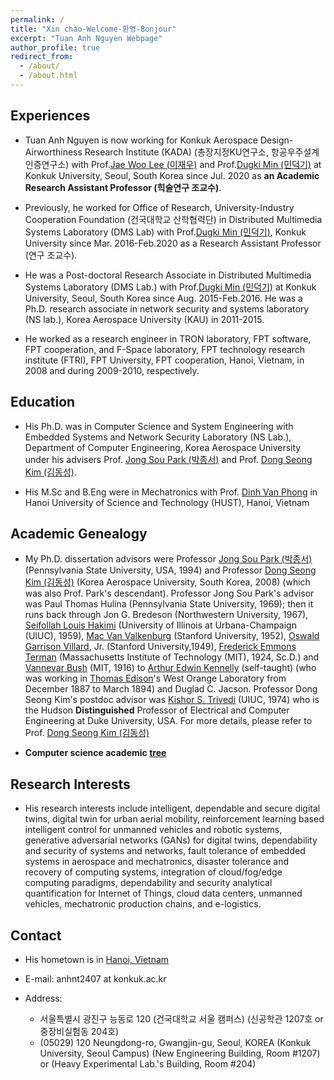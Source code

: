 ```yaml
---
permalink: /
title: "Xin chào-Welcome-환영-Bonjour"
excerpt: "Tuan Anh Nguyen Webpage"
author_profile: true
redirect_from: 
  - /about/
  - /about.html
---
```


## **Experiences**
- Tuan Anh Nguyen is now working for Konkuk Aerospace Design-Airworthiness Research Institute (KADA) (총장지정KU연구소, 항공우주설계인증연구소) with Prof.[Jae Woo Lee (이재우)](http://kada.konkuk.ac.kr/aadl_teams/profjwlee/) and Prof.[Dugki Min (민덕기)](https://dmslab-konkuk.github.io/people/DugkiMin/) at Konkuk University, Seoul, South Korea since Jul. 2020 as **an Academic Research Assistant Professor (힉술연구 조교수)**. 

- Previously, he worked for Office of Research, University-Industry Cooperation Foundation (건국대학교 산학협력단) in Distributed Multimedia Systems Laboratory (DMS Lab) with Prof.[Dugki Min (민덕기)](https://dmslab-konkuk.github.io/people/DugkiMin/), Konkuk University since Mar. 2016-Feb.2020 as a Research Assistant Professor (연구 조교수). 

- He was a Post-doctoral Research Associate in Distributed Multimedia Systems Laboratory (DMS Lab.) with Prof.[Dugki Min (민덕기)](https://dmslab-konkuk.github.io/people/DugkiMin/) at Konkuk University, Seoul, South Korea since Aug. 2015-Feb.2016. He was a Ph.D. research associate in network security and systems laboratory (NS lab.), Korea Aerospace University (KAU) in 2011-2015. 
  
- He worked as a research engineer in TRON laboratory, FPT software, FPT cooperation, and F-Space laboratory, FPT technology research institute (FTRI), FPT University, FPT cooperation, Hanoi, Vietnam, in 2008 and during 2009-2010, respectively.

## **Education**
- His Ph.D. was in Computer Science and System Engineering with Embedded Systems and Network Security Laboratory (NS Lab.), Department of Computer Engineering, Korea Aerospace University under his advisers Prof. [Jong Sou Park (박종서)](http://college.kau.ac.kr/web/pages/gc83710h.do) and Prof. [Dong Seong Kim (김동성)](https://researchers.uq.edu.au/researcher/23703). 

- His M.Sc and B.Eng were in Mechatronics with Prof. [Dinh Van Phong](https://sme.hust.edu.vn/en/officer/prof-dinh-van-phong.html) in Hanoi University of Science and Technology (HUST), Hanoi, Vietnam

## **Academic Genealogy**
- My Ph.D. dissertation advisors were Professor [Jong Sou Park (박종서)](http://college.kau.ac.kr/web/pages/gc83710h.do) (Pennsylvania State University, USA, 1994) and Professor [Dong Seong Kim (김동성)](https://researchers.uq.edu.au/researcher/23703) (Korea Aerospace University, South Korea, 2008) (which was also Prof. Park's descendant). Professor Jong Sou Park's advisor was Paul Thomas Hulina (Pennsylvania State University, 1969); then it runs back through Jon G. Bredeson (Northwestern University, 1967), [Seifollah Louis Hakimi](http://www.google.com/url?q=http%3A%2F%2Fen.wikipedia.org%2Fwiki%2FS._L._Hakimi&sa=D&sntz=1&usg=AFQjCNEqXq5_KfWXkkUe3PrJTr8EN7YZCw) (University of Illinois at Urbana-Champaign (UIUC), 1959), [Mac Van Valkenburg](http://www.google.com/url?q=http%3A%2F%2Fen.wikipedia.org%2Fwiki%2FMac_Van_Valkenburg&sa=D&sntz=1&usg=AFQjCNFkBZiGAm9t39uznB0j4JEqxSQ2sA) (Stanford University, 1952), [Oswald Garrison Villard](http://www.google.com/url?q=http%3A%2F%2Fen.wikipedia.org%2Fwiki%2FOswald_Garrison_Villard%2C_Jr.&sa=D&sntz=1&usg=AFQjCNG8TNAAeOdLs8YniBbX4vWyISliJg), Jr. (Stanford University,1949), [Frederick Emmons Terman](http://www.google.com/url?q=http%3A%2F%2Fen.wikipedia.org%2Fwiki%2FFrederick_Emmons_Terman&sa=D&sntz=1&usg=AFQjCNGty-3D-viju7fSXzxgsNun8NDdhg) (Massachusetts Institute of Technology (MIT), 1924, Sc.D.) and [Vannevar Bush](http://www.google.com/url?q=http%3A%2F%2Fen.wikipedia.org%2Fwiki%2FVannevar_Bush&sa=D&sntz=1&usg=AFQjCNFCyDxRFBhDAo0pA_CVaHrDWmmDSA) (MIT, 1916) to [Arthur Edwin Kennelly](http://www.google.com/url?q=http%3A%2F%2Fen.wikipedia.org%2Fwiki%2FArthur_E._Kennelly&sa=D&sntz=1&usg=AFQjCNFgMRSTzZqSIedHfylAc4Sb1yPMxQ) (self-taught) (who was working in [Thomas Edison](https://www.google.com/url?q=https%3A%2F%2Fen.wikipedia.org%2Fwiki%2FThomas_Edison&sa=D&sntz=1&usg=AFQjCNFhwqmC10rAp2qAGR6L5MPnzD_2Gw)'s West Orange Laboratory from December 1887 to March 1894) and Duglad C. Jacson.
Professor Dong Seong Kim's postdoc advisor was [Kishor S. Trivedi](https://www.google.com/url?q=https%3A%2F%2Fece.duke.edu%2Ffaculty%2Fkishor-trivedi&sa=D&sntz=1&usg=AFQjCNFbOKBMwU9THL6jJI0bZu8R0SaRVQ) (UIUC, 1974) who is the Hudson **Distinguished** Professor of Electrical and Computer Engineering at Duke University, USA. For more details, please refer to Prof. [Dong Seong Kim (김동성)](https://researchers.uq.edu.au/researcher/23703)

- **Computer science academic [tree](https://academictree.org/computerscience/tree.php?pid=679394)**

## **Research Interests**
-   His research interests include intelligent, dependable and secure digital twins, digital twin for urban aerial mobility, reinforcement learning based intelligent control for unmanned vehicles and robotic systems, generative adversarial networks (GANs) for digital twins, dependability and security of systems and networks, fault tolerance of embedded systems in aerospace and mechatronics, disaster tolerance and recovery of computing systems, integration of cloud/fog/edge computing paradigms, dependability and security analytical quantification for Internet of Things, cloud data centers, unmanned vehicles, mechatronic production chains, and e-logistics. 

## **Contact**
- His hometown is in [Hanoi, Vietnam](https://www.google.co.kr/maps/place/Hanoi,+Ho%C3%A0n+Ki%E1%BA%BFm,+Hanoi,+Vietnam/@20.0953225,105.7067677,8z/data=!4m5!3m4!1s0x3135ab9bd9861ca1:0xe7887f7b72ca17a9!8m2!3d21.0277644!4d105.8341598)

- E-mail: anhnt2407 at konkuk.ac.kr​

- Address: 
  * 서울특별시 광진구 능동로 120 (건국대학교 서울 캠퍼스) (신공학관 1207호 or 중장비실험동 204호)
  * (05029) 120 Neungdong-ro, Gwangjin-gu, Seoul, KOREA (Konkuk University, Seoul Campus) (New Engineering Building, Room #1207) or (Heavy Experimental Lab.'s Building, Room #204)

